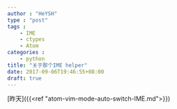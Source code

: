```yaml
---
author : "HeYSH"
type : "post"
tags :
    - IME
    - ctypes
    - Atom
categories :
    - python
title: "关于那个IME helper"
date: 2017-09-06T19:46:55+08:00
draft: true
---
```


[昨天]({{<ref "atom-vim-mode-auto-switch-IME.md">}})
